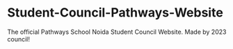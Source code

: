 # Student-Council-Pathways-Website
The official Pathways School Noida Student Council Website. Made by 2023 council!
